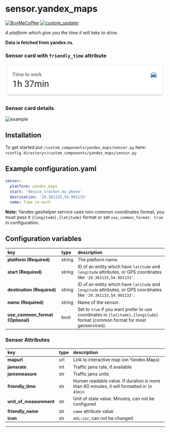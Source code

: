 # sensor.yandex_maps

[![BuyMeCoffee][buymecoffeebedge]][buymecoffee]
[![custom_updater][customupdaterbedge]][customupdater]

_A platform which give you the time it will take to drive._

**Data is fetched from yandex.ru.**

### Sensor card with `friendly_time` attribute
![card][cardimg]

### Sensor card details
![example][exampleimg]

## Installation

To get started put `/custom_components/yandex_maps/sensor.py` here:  
`<config directory>/custom_components/yandex_maps/sensor.py`

## Example configuration.yaml

```yaml
sensor:
  platform: yandex_maps
  start: 'device_tracker.my_phone'
  destination: '29.361133,54.991133'
  name: Time to work
```

**Note:** Yandex geohelper service uses non-common coordinates format, you must pass it `{longitude},{latitude}` format 
or set `use_common_format: true` in configuration.

## Configuration variables
  
key | type | description  
:--- | :--- | :---  
**platform (Required)** | string | The platform name.
**start (Required)** | string | ID of an entity which have `latitude` and `longitude` attributes, or GPS coordinates like `'29.361133,54.991133'`.
**destination (Required)** | string | ID of an entity which have `latitude` and `longitude` attributes, or GPS coordinates like `'29.361133,54.991133'`.
**name (Required)** | string | Name of the sensor.
**use_common_format (Optional)** | bool | Set to `true` if you want prefer to use coordinates in `{latitude},{longitude}` format (common format for most geoservices).

### Sensor Attributes

key | type | description
:--- | :--- | :--- 
**mapurl** | url | Link to interactive map (on Yandex.Maps)
**jamsrate** | int | Traffic jams rate, if available
**jamsmeasure** | str | Traffic jams units
**friendly_time**| str | Human readable value. If duration is more than 60 minutes, it will formatted in `1h 45min`
**unit_of_measurement**| str | Unit of state value. Minutes, can not be configured
**friendly_name** | str | `name` attribute value
**icon** | str | `mdi:car`, can not be changed

***

[cardimg]: card.png
[exampleimg]: example.png
[buymecoffee]: https://www.buymeacoffee.com/ludeeus
[buymecoffeebedge]: https://camo.githubusercontent.com/cd005dca0ef55d7725912ec03a936d3a7c8de5b5/68747470733a2f2f696d672e736869656c64732e696f2f62616467652f6275792532306d6525323061253230636f666665652d646f6e6174652d79656c6c6f772e737667
[customupdater]: https://github.com/custom-components/custom_updater
[customupdaterbedge]: https://img.shields.io/badge/custom__updater-true-success.svg
